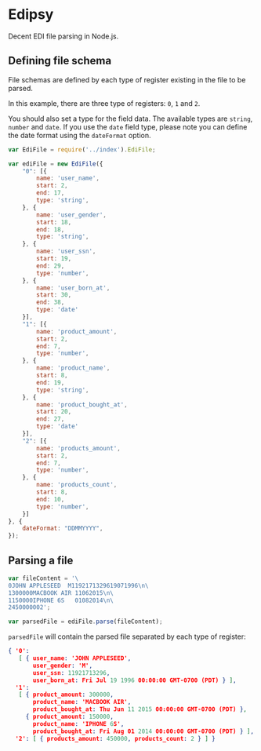 Edipsy
===========

Decent EDI file parsing in Node.js.

## Defining file schema

File schemas are defined by each type of register existing in the file to be parsed.

In this example, there are three type of registers: `0`, `1` and `2`.

You should also set a type for the field data. The available types are `string`, `number` and `date`. If you use the `date` field type, please note you can define the date format using the `dateFormat` option.

```javascript
var EdiFile = require('../index').EdiFile;

var ediFile = new EdiFile({
	"0": [{
		name: 'user_name',
		start: 2,
		end: 17,
		type: 'string',
	}, {
		name: 'user_gender',
		start: 18,
		end: 18,
		type: 'string',
	}, {
		name: 'user_ssn',
		start: 19,
		end: 29,
		type: 'number',
	}, {
		name: 'user_born_at',
		start: 30,
		end: 38,
		type: 'date'
	}],
	"1": [{
		name: 'product_amount',
		start: 2,
		end: 7,
		type: 'number',
	}, {
		name: 'product_name',
		start: 8,
		end: 19,
		type: 'string',
	}, {
		name: 'product_bought_at',
		start: 20,
		end: 27,
		type: 'date'
	}],
	"2": [{
		name: 'products_amount',
		start: 2,
		end: 7,
		type: 'number',
	}, {
		name: 'products_count',
		start: 8,
		end: 10,
		type: 'number',
	}]
}, {
	dateFormat: "DDMMYYYY",
});
```

## Parsing a file

```javascript
var fileContent = '\
0JOHN APPLESEED  M1192171329619071996\n\
1300000MACBOOK AIR 11062015\n\
1150000IPHONE 6S   01082014\n\
2450000002';

var parsedFile = ediFile.parse(fileContent);
```

`parsedFile` will contain the parsed file separated by each type of register:

```json
{ '0': 
   [ { user_name: 'JOHN APPLESEED',
       user_gender: 'M',
       user_ssn: 11921713296,
       user_born_at: Fri Jul 19 1996 00:00:00 GMT-0700 (PDT) } ],
  '1': 
   [ { product_amount: 300000,
       product_name: 'MACBOOK AIR',
       product_bought_at: Thu Jun 11 2015 00:00:00 GMT-0700 (PDT) },
     { product_amount: 150000,
       product_name: 'IPHONE 6S',
       product_bought_at: Fri Aug 01 2014 00:00:00 GMT-0700 (PDT) } ],
  '2': [ { products_amount: 450000, products_count: 2 } ] }
```
